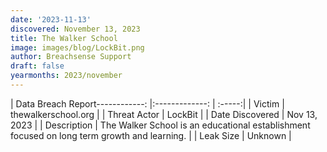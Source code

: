 ```yaml
---
date: '2023-11-13'
discovered: November 13, 2023
title: The Walker School
image: images/blog/LockBit.png
author: Breachsense Support
draft: false
yearmonths: 2023/november
---
```


| Data Breach Report------------:     |:-------------:    | :-----:|
| Victim      | thewalkerschool.org      | 
| Threat Actor      | LockBit      | 
| Date Discovered      | Nov 13, 2023      | 
| Description      | The Walker School is an educational establishment focused on long term growth and learning.      | 
| Leak Size      | Unknown      | 

